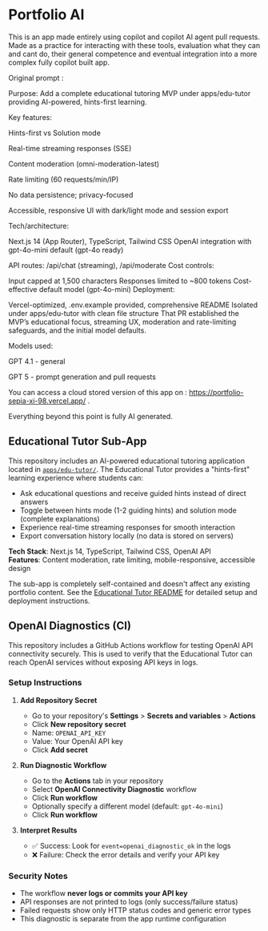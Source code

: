 # Portfolio AI

This is an app made entirely using copilot and copilot AI agent pull requests. Made as a practice for interacting with these tools, evaluation what they can and cant do, their general competence and eventual integration into a more complex fully copilot built app.

Original prompt :

Purpose: Add a complete educational tutoring MVP under apps/edu-tutor providing AI-powered, hints-first learning.

Key features:

Hints-first vs Solution mode

Real-time streaming responses (SSE)

Content moderation (omni-moderation-latest)

Rate limiting (60 requests/min/IP)

No data persistence; privacy-focused

Accessible, responsive UI with dark/light mode and session export

Tech/architecture:

Next.js 14 (App Router), TypeScript, Tailwind CSS
OpenAI integration with gpt-4o-mini default (gpt-4o ready)

API routes: /api/chat (streaming), /api/moderate
Cost controls:

Input capped at 1,500 characters
Responses limited to ~800 tokens
Cost-effective default model (gpt-4o-mini)
Deployment:

Vercel-optimized, .env.example provided, comprehensive README
Isolated under apps/edu-tutor with clean file structure
That PR established the MVP’s educational focus, streaming UX, moderation and rate-limiting safeguards, and the initial model defaults.

Models used: 

GPT 4.1 - general

GPT 5 - prompt generation and pull requests

You can access a cloud stored version of this app on : https://portfolio-sepia-xi-98.vercel.app/ .

Everything beyond this point is fully AI generated.

## Educational Tutor Sub-App

This repository includes an AI-powered educational tutoring application located in [`apps/edu-tutor/`](./apps/edu-tutor/). The Educational Tutor provides a "hints-first" learning experience where students can:

- Ask educational questions and receive guided hints instead of direct answers
- Toggle between hints mode (1-2 guiding hints) and solution mode (complete explanations)  
- Experience real-time streaming responses for smooth interaction
- Export conversation history locally (no data is stored on servers)

**Tech Stack**: Next.js 14, TypeScript, Tailwind CSS, OpenAI API  
**Features**: Content moderation, rate limiting, mobile-responsive, accessible design  

The sub-app is completely self-contained and doesn't affect any existing portfolio content. See the [Educational Tutor README](./apps/edu-tutor/README.md) for detailed setup and deployment instructions.

## OpenAI Diagnostics (CI)

This repository includes a GitHub Actions workflow for testing OpenAI API connectivity securely. This is used to verify that the Educational Tutor can reach OpenAI services without exposing API keys in logs.

### Setup Instructions

1. **Add Repository Secret**
   - Go to your repository's **Settings** > **Secrets and variables** > **Actions**
   - Click **New repository secret**
   - Name: `OPENAI_API_KEY`
   - Value: Your OpenAI API key
   - Click **Add secret**

2. **Run Diagnostic Workflow**
   - Go to the **Actions** tab in your repository
   - Select **OpenAI Connectivity Diagnostic** workflow
   - Click **Run workflow**
   - Optionally specify a different model (default: `gpt-4o-mini`)
   - Click **Run workflow**

3. **Interpret Results**
   - ✅ Success: Look for `event=openai_diagnostic_ok` in the logs
   - ❌ Failure: Check the error details and verify your API key

### Security Notes

- The workflow **never logs or commits your API key**
- API responses are not printed to logs (only success/failure status)
- Failed requests show only HTTP status codes and generic error types
- This diagnostic is separate from the app runtime configuration
